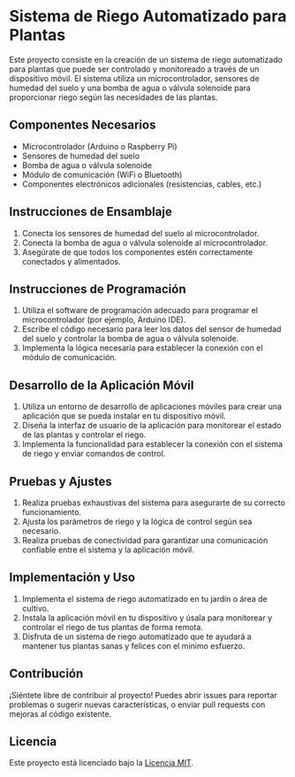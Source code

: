 # Sistema de Riego Automatizado para Plantas

Este proyecto consiste en la creación de un sistema de riego automatizado para plantas que puede ser controlado y monitoreado a través de un dispositivo móvil. El sistema utiliza un microcontrolador, sensores de humedad del suelo y una bomba de agua o válvula solenoide para proporcionar riego según las necesidades de las plantas.

## Componentes Necesarios

- Microcontrolador (Arduino o Raspberry Pi)
- Sensores de humedad del suelo
- Bomba de agua o válvula solenoide
- Módulo de comunicación (WiFi o Bluetooth)
- Componentes electrónicos adicionales (resistencias, cables, etc.)

## Instrucciones de Ensamblaje

1. Conecta los sensores de humedad del suelo al microcontrolador.
2. Conecta la bomba de agua o válvula solenoide al microcontrolador.
3. Asegúrate de que todos los componentes estén correctamente conectados y alimentados.

## Instrucciones de Programación

1. Utiliza el software de programación adecuado para programar el microcontrolador (por ejemplo, Arduino IDE).
2. Escribe el código necesario para leer los datos del sensor de humedad del suelo y controlar la bomba de agua o válvula solenoide.
3. Implementa la lógica necesaria para establecer la conexión con el módulo de comunicación.

## Desarrollo de la Aplicación Móvil

1. Utiliza un entorno de desarrollo de aplicaciones móviles para crear una aplicación que se pueda instalar en tu dispositivo móvil.
2. Diseña la interfaz de usuario de la aplicación para monitorear el estado de las plantas y controlar el riego.
3. Implementa la funcionalidad para establecer la conexión con el sistema de riego y enviar comandos de control.

## Pruebas y Ajustes

1. Realiza pruebas exhaustivas del sistema para asegurarte de su correcto funcionamiento.
2. Ajusta los parámetros de riego y la lógica de control según sea necesario.
3. Realiza pruebas de conectividad para garantizar una comunicación confiable entre el sistema y la aplicación móvil.

## Implementación y Uso

1. Implementa el sistema de riego automatizado en tu jardín o área de cultivo.
2. Instala la aplicación móvil en tu dispositivo y úsala para monitorear y controlar el riego de tus plantas de forma remota.
3. Disfruta de un sistema de riego automatizado que te ayudará a mantener tus plantas sanas y felices con el mínimo esfuerzo.

## Contribución

¡Siéntete libre de contribuir al proyecto! Puedes abrir issues para reportar problemas o sugerir nuevas características, o enviar pull requests con mejoras al código existente.

## Licencia

Este proyecto está licenciado bajo la [Licencia MIT](LICENSE).
